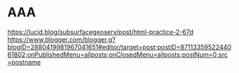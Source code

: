 # AAA
https://lucid.blog/subsurfacegeoserv/post/html-practice-2-67d
https://www.blogger.com/blogger.g?blogID=2880419981967041651#editor/target=post;postID=8711335952244061802;onPublishedMenu=allposts;onClosedMenu=allposts;postNum=0;src=postname
